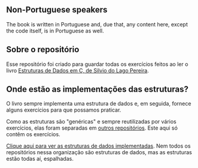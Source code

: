 ## Non-Portuguese speakers

The book is written in Portuguese and, due that, any content here, except the code itself, is in Portuguese as well.

## Sobre o repositório

Esse repositório foi criado para guardar todas os exercícios feitos ao ler o livro [Estruturas de Dados em C, de Silvio do Lago Pereira](https://www.saraiva.com.br/estruturas-de-dados-em-c-uma-abordagem-didatica-9269528/p).

## Onde estão as implementações das estruturas?

O livro sempre implementa uma estrutura de dados e, em seguida, fornece alguns exercícios para que possamos praticar.

Como as estruturas são "genéricas" e sempre reutilizadas por vários exercícios, elas foram separadas em [outros repositórios](https://github.com/ss-c-cpp). Este aqui só contêm os exercícios.

[Clique aqui para ver as estruturas de dados implementadas](https://github.com/ss-c-cpp). Nem todos os repositórios nessa organização são estruturas de dados, mas as estruturas estão todas aí, espalhadas.
